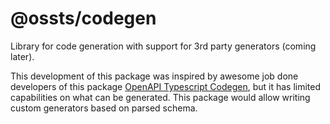 # @ossts/codegen

Library for code generation with support for 3rd party generators (coming later).

This development of this package was inspired by awesome job done developers of this package [OpenAPI Typescript Codegen](https://github.com/ferdikoomen/openapi-typescript-codegen/), but it has limited capabilities on what can be generated. This package would allow writing custom generators based on parsed schema.
